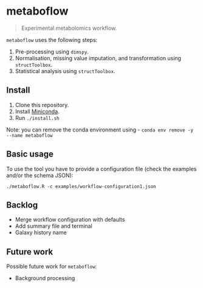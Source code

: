 # metaboflow

> Experimental metabolomics workflow.

`metaboflow` uses the following steps:

1. Pre-processing using `dimspy`.
2. Normalisation, missing value imputation, and transformation using `structToolbox`.
3. Statistical analysis using `structToolbox`.

## Install

1. Clone this repository.
2. Install [Miniconda](https://docs.conda.io/projects/conda/en/latest/user-guide/install).
3. Run `./install.sh`

Note: you can remove the conda environment using - `conda env remove -y --name metaboflow`

## Basic usage

To use the tool you have to provide a configuration file (check the examples and/or the schema JSON):

```
./metaboflow.R -c examples/workflow-configuration1.json
```

## Backlog

- Merge workflow configuration with defaults
- Add summary file and terminal
- Galaxy history name

## Future work

Possible future work for `metaboflow`:

- Background processing
